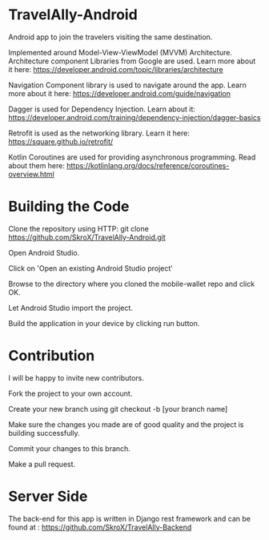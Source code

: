 # TravelAlly-Android
Android app to join the travelers visiting the same destination.

Implemented around Model-View-ViewModel (MVVM) Architecture. Architecture component Libraries from Google are used.
Learn more about it here: https://developer.android.com/topic/libraries/architecture

Navigation Component library is used to navigate around the app.
Learn more about it here: https://developer.android.com/guide/navigation

Dagger is used for Dependency Injection.
Learn about it: https://developer.android.com/training/dependency-injection/dagger-basics

Retrofit is used as the networking library.
Learn it here: https://square.github.io/retrofit/

Kotlin Coroutines are used for providing asynchronous programming.
Read about them here: https://kotlinlang.org/docs/reference/coroutines-overview.html

# Building the Code

Clone the repository using HTTP: git clone https://github.com/SkroX/TravelAlly-Android.git

Open Android Studio.

Click on 'Open an existing Android Studio project'

Browse to the directory where you cloned the mobile-wallet repo and click OK.

Let Android Studio import the project.

Build the application in your device by clicking run button.

# Contribution

I will be happy to invite new contributors.

Fork the project to your own account.

Create your new branch using 
git checkout -b [your branch name]
  
Make sure the changes you made are of good quality and the project is building successfully.
  
Commit your changes to this branch.

Make a pull request.

# Server Side

The back-end for this app is written in Django rest framework and can be found at : https://github.com/SkroX/TravelAlly-Backend
